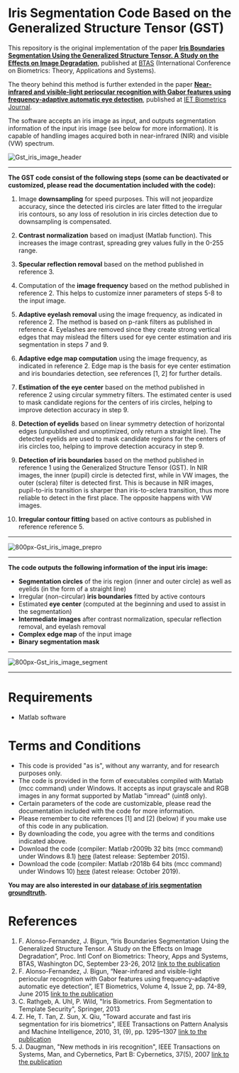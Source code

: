 # Iris Segmentation Code Based on the Generalized Structure Tensor (GST)


This repository is the original implementation of the paper **[Iris Boundaries Segmentation Using the Generalized Structure Tensor. A Study on the Effects on Image Degradation](http://urn.kb.se/resolve?urn=urn:nbn:se:hh:diva-19310)**, published at
[BTAS](https://sites.google.com/a/nd.edu/btas_2012/) (International Conference on Biometrics: Theory, Applications and Systems). 

The theory behind this method is further extended in the paper **[Near-infrared and visible-light periocular recognition with Gabor features using frequency-adaptive automatic eye detection](https://arxiv.org/abs/2007.08566)**, published at
[IET Biometrics Journal](https://digital-library.theiet.org/content/journals/10.1049/iet-bmt.2014.0038).

The software accepts an iris image as input, and outputs segmentation information of the input iris image (see below for more information). It is capable of handling images acquired both in near-infrared (NIR) and visible (VW) spectrum.

![Gst_iris_image_header](https://user-images.githubusercontent.com/6042693/106274154-17ad8000-6234-11eb-9625-04685b1e8ae4.png)

---

**The GST code consist of the following steps (some can be deactivated or customized, please read the documentation included with the code):**

  1) Image **downsampling** for speed purposes. This will not jeopardize accuracy, since the detected iris circles are later fitted to the irregular iris contours, so any loss of resolution in iris circles detection due to downsampling is compensated.

  2) **Contrast normalization** based on imadjust (Matlab function). This increases the image contrast, spreading grey values fully in the 0-255 range.

  3) **Specular reflection removal** based on the method published in reference 3.

  4) Computation of the **image frequency** based on the method published in reference 2. This helps to customize inner parameters of steps 5-8 to the input image.

  5) **Adaptive eyelash removal** using the image frequency, as indicated in reference 2. The method is based on p-rank filters as published in reference 4. Eyelashes are removed since they create strong vertical edges that may mislead the filters used for eye center estimation and iris segmentation in steps 7 and 9.

  6) **Adaptive edge map computation** using the image frequency, as indicated in reference 2. Edge map is the basis for eye center estimation and iris boundaries detection, see references [1, 2] for further details.

  7) **Estimation of the eye center** based on the method published in reference 2 using circular symmetry filters. The estimated center is used to mask candidate regions for the centers of iris circles, helping to improve detection accuracy in step 9.

  8) **Detection of eyelids** based on linear symmetry detection of horizontal edges (unpublished and unoptimized, only return a straight line). The detected eyelids are used to mask candidate regions for the centers of iris circles too, helping to improve detection accuracy in step 9.

  9) **Detection of iris boundaries** based on the method published in reference 1 using the Generalized Structure Tensor (GST). In NIR images, the inner (pupil) circle is detected first, while in VW images, the outer (sclera) filter is detected first. This is because in NIR images, pupil-to-iris transition is sharper than iris-to-sclera transition, thus more reliable to detect in the first place. The opposite happens with VW images.

  10) **Irregular contour fitting** based on active contours as published in reference reference 5.

---

![800px-Gst_iris_image_prepro](https://user-images.githubusercontent.com/6042693/106274160-1b410700-6234-11eb-81e8-ec5ff74c5463.png)

---

**The code outputs the following information of the input iris image:**

  - **Segmentation circles** of the iris region (inner and outer circle) as well as eyelids (in the form of a straight line)
  - Irregular (non-circular) **iris boundaries** fitted by active contours
  - Estimated **eye center** (computed at the beginning and used to assist in the segmentation)
  - **Intermediate images** after contrast normalization, specular reflection removal, and eyelash removal
  - **Complex edge map** of the input image
  - **Binary segmentation mask**

---

![800px-Gst_iris_image_segment](https://user-images.githubusercontent.com/6042693/106274167-1f6d2480-6234-11eb-9e73-b3208011d31d.png)

---

# Requirements
  - Matlab software
  
# Terms and Conditions
  - This code is provided "as is", without any warranty, and for research purposes only.
  - The code is provided in the form of executables compiled with Matlab (mcc command) under Windows. It accepts as input grayscale and RGB images in any format supported by Matlab "imread" (uint8 only).
  - Certain parameters of the code are customizable, please read the documentation included with the code for more information.
  - Please remember to cite references [1] and [2] (below) if you make use of this code in any publication.
  - By downloading the code, you agree with the terms and conditions indicated above.
  - Download the code (compiler: Matlab r2009b 32 bits (mcc command) under Windows 8.1) [here](http://wiki.hh.se/caisr/index.php/File:Release_GST_segmentation_-_winx86_-r2009b.zip) (latest release: September 2015).
  - Download the code (compiler: Matlab r2018b 64 bits (mcc command) under Windows 10) [here](http://wiki.hh.se/caisr/index.php/File:Release_GST_segmentation_-_winx64_-r2018b.zip) (latest release: October 2019).

**You may are also interested in our [database of iris segmentation groundtruth](http://wiki.hh.se/caisr/index.php/Iris_Segmentation_Groundtruth).**
  
# References
  1) F. Alonso-Fernandez, J. Bigun, “Iris Boundaries Segmentation Using the Generalized Structure Tensor. A Study on the Effects on Image Degradation”, Proc. Intl Conf on Biometrics: Theory, Apps and Systems, BTAS, Washington DC, September 23-26, 2012 [link to the publication](http://hh.diva-portal.org/smash/record.jsf?searchId=2&pid=diva2:545745)
  2) F. Alonso-Fernandez, J. Bigun, “Near-infrared and visible-light periocular recognition with Gabor features using frequency-adaptive automatic eye detection”, IET Biometrics, Volume 4, Issue 2, pp. 74-89, June 2015 [link to the publication](http://digital-library.theiet.org/content/journals/10.1049/iet-bmt.2014.0038)
  3) C. Rathgeb, A. Uhl, P. Wild, "Iris Biometrics. From Segmentation to Template Security", Springer, 2013
  4) Z. He, T. Tan, Z. Sun, X. Qiu, "Toward accurate and fast iris segmentation for iris biometrics", IEEE Transactions on Pattern Analysis and Machine Intelligence, 2010, 31, (9), pp. 1295–1307 [link to the publication](https://ieeexplore.ieee.org/document/4586378)
  5) J. Daugman, "New methods in iris recognition", IEEE Transactions on Systems, Man, and Cybernetics, Part B: Cybernetics, 37(5), 2007 [link to the publication](https://ieeexplore.ieee.org/document/4305270)
  

